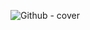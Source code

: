 ![Github - cover](https://user-images.githubusercontent.com/48633090/204102546-b7faed00-3604-4eeb-ba07-71da23df7029.png)
